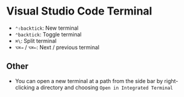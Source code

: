 # Visual Studio Code Terminal

- `⌃⇧backtick`: New terminal
- `⌃backtick`: Toggle terminal
- `⌘\`: Split terminal
- `⌥⌘→` / `⌥⌘←`: Next / previous terminal

## Other

- You can open a new terminal at a path from the side bar by right-clicking a directory and choosing `Open in Integrated Terminal`
